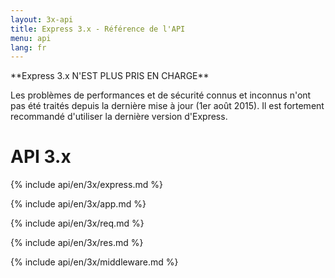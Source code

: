 ```yaml
---
layout: 3x-api
title: Express 3.x - Référence de l'API
menu: api
lang: fr
---
```


<div id="api-doc" markdown="1">

  <div class="doc-box doc-warn" markdown="1">
  **Express 3.x N'EST PLUS PRIS EN CHARGE**

Les problèmes de performances et de sécurité connus et inconnus n'ont pas été traités depuis la dernière mise à jour (1er août 2015). Il est fortement recommandé d'utiliser la dernière version d'Express.

  </div>

  <h1>API 3.x</h1>

<a id='express' class='h2'></a>
{% include api/en/3x/express.md %}

<a id='application' class='h2'></a>
{% include api/en/3x/app.md %}

<a id='request' class='h2'></a>
{% include api/en/3x/req.md %}

<a id='response' class='h2'></a>
{% include api/en/3x/res.md %}

<a id='middleware' class='h2'></a>
{% include api/en/3x/middleware.md %}

</div>
